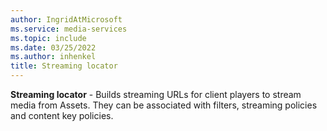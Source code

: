 ```yaml
---
author: IngridAtMicrosoft
ms.service: media-services
ms.topic: include
ms.date: 03/25/2022
ms.author: inhenkel
title: Streaming locator
---
```


**Streaming locator** - Builds streaming URLs for client players to stream media from Assets.  They can be associated with filters, streaming policies and content key policies.
